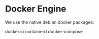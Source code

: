 Docker Engine
=============

We use the native debian docker packages:

docker.io
containerd
docker-compose
